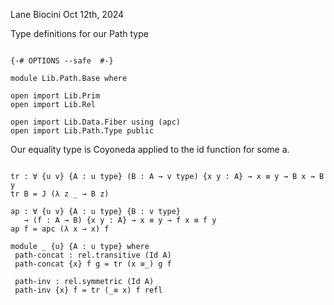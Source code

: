 Lane Biocini
Oct 12th, 2024

Type definitions for our Path type

```

{-# OPTIONS --safe  #-}

module Lib.Path.Base where

open import Lib.Prim
open import Lib.Rel

open import Lib.Data.Fiber using (apc)
open import Lib.Path.Type public

```

Our equality type is Coyoneda applied to the id function for some a.

```

tr : ∀ {u v} {A : u type} (B : A → v type) {x y : A} → x ≡ y → B x → B y
tr B = J (λ z _ → B z)

ap : ∀ {u v} {A : u type} {B : v type}
   → (f : A → B) {x y : A} → x ≡ y → f x ≡ f y
ap f = apc (λ x → x) f

module _ {u} {A : u type} where
 path-concat : rel.transitive (Id A)
 path-concat {x} f g = tr (x ≡_) g f

 path-inv : rel.symmetric (Id A)
 path-inv {x} f = tr (_≡ x) f refl
